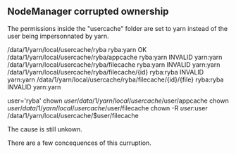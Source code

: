 
## NodeManager corrupted ownership

The permissions inside the "usercache" folder are set to yarn instead of the
user being impersonnated by yarn.

/data/1/yarn/local/usercache/ryba ryba:yarn OK
/data/1/yarn/local/usercache/ryba/appcache ryba:yarn INVALID yarn:yarn
/data/1/yarn/local/usercache/ryba/filecache ryba:yarn INVALID yarn:yarn
/data/1/yarn/local/usercache/ryba/filecache/{id} ryba:ryba INVALID yarn:yarn
/data/1/yarn/local/usercache/ryba/filecache/{id}/{file} ryba:ryba INVALID yarn:yarn

user='ryba'
chown $user /data/1/yarn/local/usercache/$user/appcache
chown $user /data/1/yarn/local/usercache/$user/filecache
chown -R $user:$user /data/1/yarn/local/usercache/$user/filecache

The cause is still unkown. 

There are a few concequences of this curruption.
